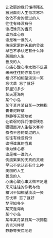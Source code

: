     让软弱的我们懂得残忍
    狠狠面对人生每次寒冷
    依依不舍的爱过的人
    往往有缘没有份
    谁把谁真的当真
    谁为谁心疼
    谁是唯一谁的人
    伤痕累累的天真的灵魂
    早已不承认还有什么神
    美丽的人生
    善良的人
    心痛心酸心事太微不足道
    来来往往的你我与他
    相识不如相望淡淡一笑
    忘忧草 忘了就好
    梦里知多少
    某天涯海角
    某个小岛
    某年某月某日某一次拥抱
    青青河畔草
    静静等天荒地老
    让软弱的我们懂得残忍
    狠狠面对人生每次寒冷
    依依不舍的爱过的人
    往往有缘没有份
    谁把谁真的当真
    谁为谁心疼
    谁是唯一谁的人
    伤痕累累的天真的灵魂
    早已不承认还有什么神
    美丽的人生
    善良的人
    心痛心酸心事太微不足道
    来来往往的你我与他
    相识不如相望淡淡一笑
    忘忧草 忘了就好
    梦里知多少
    某天涯海角
    某个小岛
    某年某月某日某一次拥抱
    青青河畔草
    静静等天荒地老